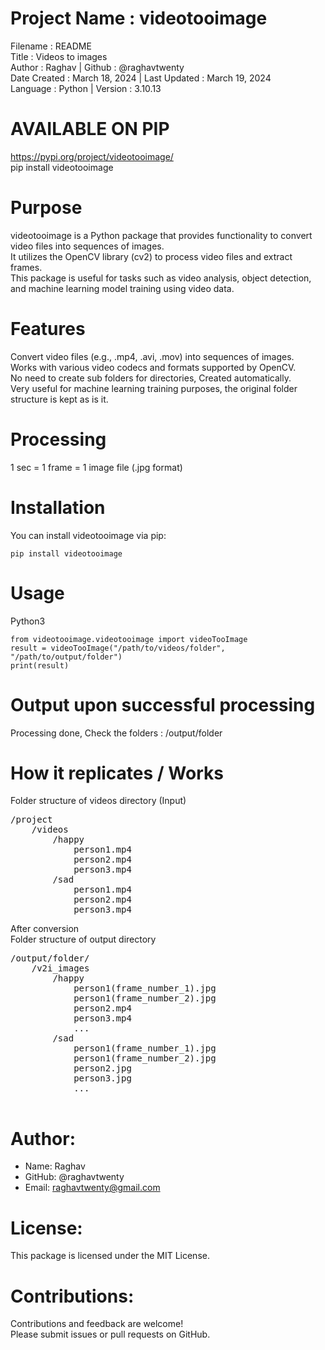 # Project Name : videotooimage
Filename : README <br>
Title : Videos to images <br>
Author : Raghav | Github : @raghavtwenty <br>
Date Created : March 18, 2024 | Last Updated : March 19, 2024 <br>
Language : Python | Version : 3.10.13 <br>

# AVAILABLE ON PIP
https://pypi.org/project/videotooimage/ <br>
pip install videotooimage


# Purpose
videotooimage is a Python package that provides functionality to convert video files into sequences of images. <br>
It utilizes the OpenCV library (cv2) to process video files and extract frames.  <br>
This package is useful for tasks such as video analysis, object detection, and machine learning model training using video data. <br>


# Features
Convert video files (e.g., .mp4, .avi, .mov) into sequences of images.<br>
Works with various video codecs and formats supported by OpenCV.<br>
No need to create sub folders for directories, Created automatically. <br>
Very useful for machine learning training purposes, the original folder structure is kept as is it.<br>

# Processing
1 sec = 1 frame = 1 image file (.jpg format)

# Installation
You can install videotooimage via pip:
```
pip install videotooimage
```

# Usage
Python3
```
from videotooimage.videotooimage import videoTooImage
result = videoTooImage("/path/to/videos/folder", "/path/to/output/folder")
print(result)
```

# Output upon successful processing
Processing done, Check the folders : /output/folder <br>


# How it replicates / Works
Folder structure of videos directory (Input) <br>
<pre>
/project
    /videos
        /happy
            person1.mp4
            person2.mp4
            person3.mp4
        /sad
            person1.mp4
            person2.mp4
            person3.mp4
</pre>


After conversion <br>
Folder structure of output directory <br>
<pre>
/output/folder/
    /v2i_images
        /happy
            person1(frame_number_1).jpg
            person1(frame_number_2).jpg
            person2.mp4
            person3.mp4
            ...
        /sad
            person1(frame_number_1).jpg
            person1(frame_number_2).jpg
            person2.jpg
            person3.jpg
            ... <br>
</pre>


# Author:
- Name: Raghav <br>
- GitHub: @raghavtwenty <br>
- Email: raghavtwenty@gmail.com <br>

# License: <br>
This package is licensed under the MIT License. <br>

# Contributions:
Contributions and feedback are welcome! <br>
Please submit issues or pull requests on GitHub. <br>
